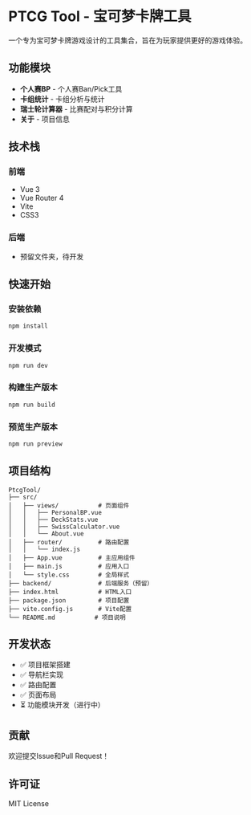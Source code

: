 # PTCG Tool - 宝可梦卡牌工具

一个专为宝可梦卡牌游戏设计的工具集合，旨在为玩家提供更好的游戏体验。

## 功能模块

- **个人赛BP** - 个人赛Ban/Pick工具
- **卡组统计** - 卡组分析与统计
- **瑞士轮计算器** - 比赛配对与积分计算
- **关于** - 项目信息

## 技术栈

### 前端
- Vue 3
- Vue Router 4
- Vite
- CSS3

### 后端
- 预留文件夹，待开发

## 快速开始

### 安装依赖
```bash
npm install
```

### 开发模式
```bash
npm run dev
```

### 构建生产版本
```bash
npm run build
```

### 预览生产版本
```bash
npm run preview
```

## 项目结构

```
PtcgTool/
├── src/
│   ├── views/           # 页面组件
│   │   ├── PersonalBP.vue
│   │   ├── DeckStats.vue
│   │   ├── SwissCalculator.vue
│   │   └── About.vue
│   ├── router/          # 路由配置
│   │   └── index.js
│   ├── App.vue          # 主应用组件
│   ├── main.js          # 应用入口
│   └── style.css        # 全局样式
├── backend/             # 后端服务（预留）
├── index.html           # HTML入口
├── package.json         # 项目配置
├── vite.config.js       # Vite配置
└── README.md           # 项目说明
```

## 开发状态

- ✅ 项目框架搭建
- ✅ 导航栏实现
- ✅ 路由配置
- ✅ 页面布局
- ⏳ 功能模块开发（进行中）

## 贡献

欢迎提交Issue和Pull Request！

## 许可证

MIT License 